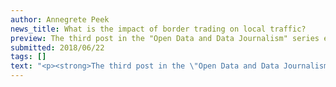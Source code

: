 ```yaml
---
author: Annegrete Peek
news_title: What is the impact of border trading on local traffic?
preview: The third post in the "Open Data and Data Journalism" series explores the impact of border trading  on traffic. In more detail, we will look at how the number for traffic violations and accidents have changed near Valga and Ikla border crossing points and in the rest of Estonia.
submitted: 2018/06/22
tags: []
text: "<p><strong>The third post in the \"Open Data and Data Journalism\" series explores the impact of border trading &nbsp;on traffic. In more detail, we will look at how the number for traffic violations and accidents have changed near Valga and Ikla border crossing points and in the rest of Estonia.</strong></p><p>From the media, we know that <a href=\"https://majandus24.postimees.ee/4506458/rahvusvaheline-uuring-latlased-ja-leedukad-ostavad-naaberriigist-toitu-eestlased-alkoholi?_ga\" class=\"ext\">Estonians are buying alcohol in Latvia</a><span class=\"ext\"></span>&nbsp;and <a href=\"http://arileht.delfi.ee/news/uudised/valusad-tagajarjed-alkoaktsiisi-laekumine-kujuneb-toenaoliselt-isegi-tootjate-algsest-prognoosist-madalamaks?id=80587325\" class=\"ext\">how much has it cost Estonia the tax money</a><span class=\"ext\"></span>. It has also been argued that <a href=\"http://www.pealinn.ee/newset/alkoralli-on-liiklusonnetuste-arvu-valgamaal-oluliselt-tostnud-n184548\" class=\"ext\">this has increased the number of traffic accidents in Valgamaa</a><span class=\"ext\"></span>. Do we see such results in open data?<br>To answer, let's take a look at Estonia's situation over the last 5 years. In the analysis, 2013-2015 will be the so-called base years, and 2016-2017 will be the years when border trading has flourished. The most popular destinations on the Latvian border are the Valga and Ikla border points, therefore, we divide Estonia into three regions:</p><ul><li><p>Valga region that is 40 km from the Valga border point;</p></li><li><p>Ikla region that is 40 km from the Ikla border point;</p></li><li><p>the rest of Estonia.</p></li></ul><p>We first investigate traffic offenses. We have very good data about them - <a href=\"https://www2.politsei.ee/et/organisatsioon/analuus-ja-statistika/avaandmed.dot\" class=\"ext\">police traffic surveillance data</a><span class=\"ext\"></span>. Let's look at how different violations have changed in these three areas.</p><p><img src=\"https://raw.githubusercontent.com/okestonia/Data-Viz-Protos/master/piirikaubandus/traffic_violation.png\"></p><p>The number of traffic offenses has decreased in all regions. When the number of over speeding violations in Estonia grew until 2016, it has decreased steadily in border regions. The number of violations of all other groups has also decreased.</p><p>When looking at the figures for 2017, we must remember that in the second half of the year Estonia held the EU presidency that needed more police involvement in other areas. Police did not have the opportunity to deal with traffic control as much as in previous years.</p><p>Secondly, we look at traffic accident data. Unfortunately, we don’t have open data about that, but the data from the<a href=\"http://kindlustus.maps.arcgis.com/apps/Viewer/index.html?appid=abd977aeea074631845cc67bfc3da87d\" class=\"ext\"> Estonian Traffic Insurance Fund (<em>Eesti Liikluskindlustuse Fond</em>)</a><span class=\"ext\"></span>&nbsp;is comparable. This is the data about accidents where insurance was involved.</p><p><img src=\"https://raw.githubusercontent.com/okestonia/Data-Viz-Protos/master/piirikaubandus/traffic_accident.png\"></p><p>The number of road accidents has increased in general. Because there are few accidents in Iklas, its growth is also the highest. In the Valga traffic accidents pattern is different from the rest of Estonia. However, when comparing the maximum and minimum figures for the Valga region and the rest of Estonia, both have a maximum of 14% higher than the minimum. If we ignore the low figure for 2014, the number of traffic accidents in the Valga region has been almost stable.</p><p><strong>In the Valga or the Ikla area border trading has not made traffic more dangerous. The number of traffic offenses has decreased steadily and the number of traffic accidents has increased, but it also has increased in the rest of Estonia.</strong></p><p><em>The Open Data Portal's content is created as part of the EU structural funds' programme 'Raising Awareness of Information Society' which is financed through the EU Regional Development Fund. Project activities are carried out by the Open Knowledge Estonia NGO.</em></p><blockquote><p>Sources:</p><p><a href=\"https://www2.politsei.ee/et/organisatsioon/analuus-ja-statistika/avaandmed.dot\" class=\"ext\">https://www2.politsei.ee/et/organisatsioon/analuus-ja-statistika/avaandmed.dot</a><span class=\"ext\"></span></p><p><a href=\"http://kindlustus.maps.arcgis.com/apps/Viewer/index.html?appid=abd977aeea074631845cc67bfc3da87d\" class=\"ext\">http://kindlustus.maps.arcgis.com/apps/Viewer/index.html?appid=abd977aeea074631845cc67bfc3da87d</a><span class=\"ext\"></span></p><p><a href=\"https://github.com/okestonia/Data-Viz-Protos/tree/master/piirikaubandus\" class=\"ext\">https://github.com/okestonia/Data-Viz-Protos/tree/master/piirikaubandus</a><span class=\"ext\"></span></p></blockquote>"
---
```

